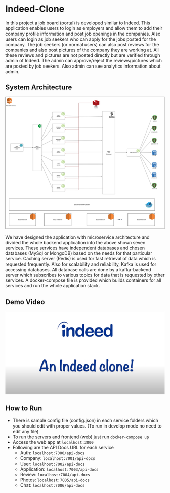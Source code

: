 # Indeed-Clone

In this project a job board (portal) is developed similar to Indeed. This application enables users to login as employers and allow them to add their company profile information and post job openings in the companies. Also users can login as job seekers who can apply for the jobs posted for the company. The job seekers (or normal users) can also post reviews for the companies and also post pictures of the company they are working at. All these reviews and pictures are not posted directly but are verified through admin of Indeed. The admin can approve/reject the reviews/pictures which are posted by job seekers. Also admin can see analytics information about admin.

## System Architecture
![System Architecture](IndeedSystemDesign.png)

We have designed the application with microservice architecture and divided the whole backend application into the above shown seven services. These services have independent databases and chosen databases (MySql or MongoDB) based on the needs for that particular service. Caching server (Redis) is used for fast retrieval of data
which is requested frequently. Also for scalability and reliability, Kafka is used for accessing databases. All database calls are done by a kafka-backend server which subscribes to various topics for data that is requested by other services. A docker-compose file is provided which builds containers for all services and run the whole application stack.

## Demo Video
[![Indeed Clone Demo](Cover.png)](https://www.youtube.com/watch?v=PFtoADovLRU)


## How to Run
* There is sample config file (config.json) in each service folders which you should edit with proper values. (To run in develop mode no need to edit any file)
* To run the servers and frontend (web) just run `docker-compose up`
* Access the web app at `localhost:3000`
* Following are the API Docs URL for each service
    - Auth: `localhost:7000/api-docs`
    - Company: `localhost:7001/api-docs`
    - User: `localhost:7002/api-docs`
    - Application: `localhost:7003/api-docs`
    - Review: `localhost:7004/api-docs`
    - Photos: `localhost:7005/api-docs`
    - Chat: `localhost:7006/api-docs`
